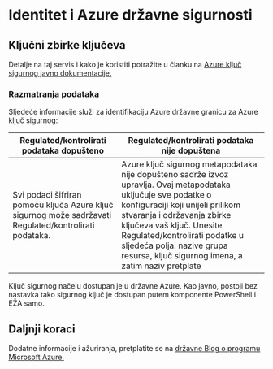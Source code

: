 <properties
    pageTitle="Azure državne dokumentaciju | Microsoft Azure"
    description="Ovo omogućuje comparision značajki i upute na razvoj aplikacija za državne ustanove Azure"
    services="Azure-Government"
    cloud="gov"
    documentationCenter=""
    authors="ryansoc"
    manager="zakramer"
    editor=""/>

<tags
    ms.service="multiple"
    ms.devlang="na"
    ms.topic="article"
    ms.tgt_pltfrm="na"
    ms.workload="azure-government"
    ms.date="10/12/2016"
    ms.author="ryansoc"/>


#  <a name="azure-government-security-and-identity"></a>Identitet i Azure državne sigurnosti

##  <a name="key-vault"></a>Ključni zbirke ključeva
Detalje na taj servis i kako je koristiti potražite u članku na <a href="https://azure.microsoft.com/documentation/services/key-vault">Azure ključ sigurnog javno dokumentacije.</a>

### <a name="data-considerations"></a>Razmatranja podataka
Sljedeće informacije služi za identifikaciju Azure državne granicu za Azure ključ sigurnog:

| Regulated/kontrolirati podataka dopušteno | Regulated/kontrolirati podataka nije dopuštena |
|--------------------------------------------------------------------------------------|-----------------------------------------------------------------------------------------------------------------------------------------------------------------------------------------------------------------------------------------------------------------------------------------------------------------|
| Svi podaci šifriran pomoću ključa Azure ključ sigurnog može sadržavati Regulated/kontrolirati podataka. | Azure ključ sigurnog metapodataka nije dopušteno sadrže izvoz upravlja. Ovaj metapodataka uključuje sve podatke o konfiguraciji koji unijeli prilikom stvaranja i održavanja zbirke ključeva vaš ključ.  Unesite Regulated/kontrolirati podatke u sljedeća polja: nazive grupa resursa, ključ sigurnog imena, a zatim naziv pretplate |

Ključ sigurnog načelu dostupan je u državne Azure. Kao javno, postoji bez nastavka tako sigurnog ključ je dostupan putem komponente PowerShell i EŽA samo.

## <a name="next-steps"></a>Daljnji koraci

Dodatne informacije i ažuriranja, pretplatite se na <a href="https://blogs.msdn.microsoft.com/azuregov/">državne Blog o programu Microsoft Azure.</a>
